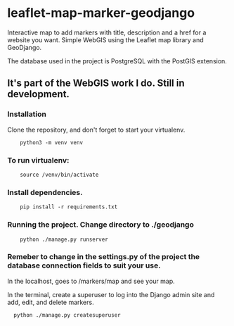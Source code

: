# leaflet-map-marker-geodjango
Interactive map to add markers with title, description and a href for a website you want.
Simple WebGIS using the Leaflet map library and GeoDjango.

The database used in the project is PostgreSQL with the PostGIS extension.

## It's part of the WebGIS work I do. Still in development.

### Installation 
Clone the repository, and don't forget to start your virtualenv.
```
    python3 -m venv venv
```

### To run virtualenv:
```
    source /venv/bin/activate
```
### Install dependencies.
```
    pip install -r requirements.txt
```

### Running the project. Change directory to ./geodjango
```
    python ./manage.py runserver
```
### Remeber to change in the settings.py of the project the database connection fields to suit your use.

In the localhost, goes to /markers/map and see your map.

In the terminal, create a superuser to log into the Django admin site and add, edit, and delete markers.
```
  python ./manage.py createsuperuser
```

